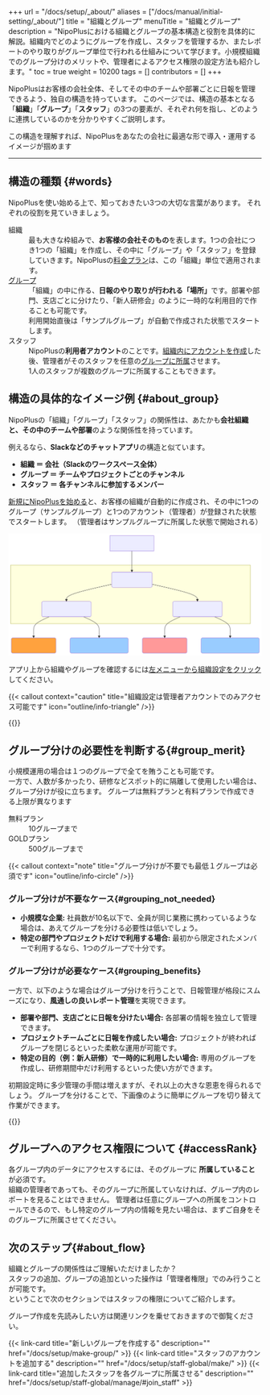+++
url = "/docs/setup/_about/"
aliases = ["/docs/manual/initial-setting/_about/"]
title = "組織とグループ"
menuTitle = "組織とグループ"
description = "NipoPlusにおける組織とグループの基本構造と役割を具体的に解説。組織内でどのようにグループを作成し、スタッフを管理するか、またレポートのやり取りがグループ単位で行われる仕組みについて学びます。小規模組織でのグループ分けのメリットや、管理者によるアクセス権限の設定方法も紹介します。"
toc = true
weight = 10200
tags = []
contributors = []
+++

NipoPlusはお客様の会社全体、そしてその中のチームや部署ごとに日報を管理できるよう、独自の構造を持っています。
このページでは、構造の基本となる「**組織**」「**グループ**」「**スタッフ**」の3つの要素が、それぞれ何を指し、どのように連携しているのかを分かりやすくご説明します。

この構造を理解すれば、NipoPlusをあなたの会社に最適な形で導入・運用するイメージが掴めます

---

## 構造の種類 {#words}

NipoPlusを使い始める上で、知っておきたい3つの大切な言葉があります。
それぞれの役割を見ていきましょう。

<dl class="basic">
<dt>組織</dt>
<dd>最も大きな枠組みで、<strong>お客様の会社そのもの</strong>を表します。1つの会社につき1つの「組織」を作成し、その中に「グループ」や「スタッフ」を登録していきます。NipoPlusの<a href="/docs/price/">料金プラン</a>は、この「組織」単位で適用されます。</dd>
<dt><a href="/docs/setup/make-group/">グループ</a></dt>
<dd>「組織」の中に作る、<strong>日報のやり取りが行われる「場所」</strong>です。部署や部門、支店ごとに分けたり、「新人研修会」のように一時的な利用目的で作ることも可能です。<br>利用開始直後は「サンプルグループ」が自動で作成された状態でスタートします。</dd>
<dt>スタッフ</dt>
<dd>NipoPlusの<strong>利用者アカウント</strong>のことです。<a href="/docs/setup/staff-global/make/">組織内にアカウントを作成</a>した後、管理者がそのスタッフを任意の<a href="/docs/setup/staff-global/manage/#join_staff">グループに所属</a>させます。<br>1人のスタッフが複数のグループに所属することもできます。</dd>
</dl>

## 構造の具体的なイメージ例 {#about_group}

NipoPlusの「組織」「グループ」「スタッフ」の関係性は、あたかも**会社組織と、その中のチームや部署**のような関係性を持っています。

例えるなら、**Slackなどのチャットアプリ**の構造と似ています。

- **組織 ＝ 会社（Slackのワークスペース全体）**
- **グループ ＝ チームやプロジェクトごとのチャンネル**
- **スタッフ ＝ 各チャンネルに参加するメンバー**

[新規にNipoPlusを始める](/docs/manual/quickstart/#create_acount)と、お客様の組織が自動的に作成され、その中に1つのグループ（サンプルグループ）と1つのアカウント（管理者）が登録された状態でスタートします。
（管理者はサンプルグループに所属した状態で開始される）

<img src="img/tree.svg" />

アプリ上から組織やグループを確認するには[左メニューから組織設定をクリック](/docs/setup/staff-global/rank/#rootSettingBtn)してください。

{{< callout context="caution" title="組織設定は管理者アカウントでのみアクセス可能です" icon="outline/info-triangle" />}}

{{<iTablet filename="img/company" msg="組織設定画面では、会社全体のスタッフとグループを一覧で管理できます" alice="ok">}}

## グループ分けの必要性を判断する{#group_merit}

小規模運用の場合は１つのグループで全てを賄うことも可能です。  
一方で、人数が多かったり、研修などスポット的に隔離して使用したい場合は、グループ分けが役に立ちます。
グループは無料プランと有料プランで作成できる上限が異なります

<dl class="basic">
<dt>無料プラン</dt>
<dd>10グループまで</dd>
<dt>GOLDプラン</dt>
<dd>500グループまで</dd>
</dl>

{{< callout context="note" title="グループ分けが不要でも最低１グループは必須です" icon="outline/info-circle" />}}

### グループ分けが不要なケース{#grouping_not_needed}

- **小規模な企業:** 社員数が10名以下で、全員が同じ業務に携わっているような場合は、あえてグループを分ける必要性は低いでしょう。
- **特定の部門やプロジェクトだけで利用する場合:** 最初から限定されたメンバーで利用するなら、1つのグループで十分です。

### グループ分けが必要なケース{#grouping_benefits}

一方で、以下のような場合はグループ分けを行うことで、日報管理が格段にスムーズになり、**風通しの良いレポート管理**を実現できます。

- **部署や部門、支店ごとに日報を分けたい場合:** 各部署の情報を独立して管理できます。
- **プロジェクトチームごとに日報を作成したい場合:** プロジェクトが終わればグループを閉じるといった柔軟な運用が可能です。
- **特定の目的（例：新人研修）で一時的に利用したい場合:** 専用のグループを作成し、研修期間中だけ利用するといった使い方ができます。

初期設定時に多少管理の手間は増えますが、それ以上の大きな恩恵を得られるでしょう。
グループを分けることで、下画像のように簡単にグループを切り替えて作業ができます。

{{<icatch filename="img/switch-group" msg="複数のグループに所属しているアカウントはこのボタンが表示されるよ" alice="book">}}

## グループへのアクセス権限について {#accessRank}

各グループ内のデータにアクセスするには、そのグループに **所属していること**が必須です。  
組織の管理者であっても、そのグループに所属していなければ、グループ内のレポートを見ることはできません。
管理者は任意にグループへの所属をコントロールできるので、もし特定のグループ内の情報を見たい場合は、まずご自身をそのグループに所属させてください。

## 次のステップ{#about_flow}

組織とグループの関係性はご理解いただけましたか？  
スタッフの追加、グループの追加といった操作は「管理者権限」でのみ行うことが可能です。  
ということで次のセクションではスタッフの権限についてご紹介します。

グループ作成を先読みしたい方は関連リンクを乗せておきますので御覧ください。

{{< link-card title="新しいグループを作成する"  description=""  href="/docs/setup/make-group/" >}}
{{< link-card title="スタッフのアカウントを追加する"  description=""  href="/docs/setup/staff-global/make/" >}}
{{< link-card title="追加したスタッフを各グループに所属させる"  description=""  href="/docs/setup/staff-global/manage/#join_staff" >}}

